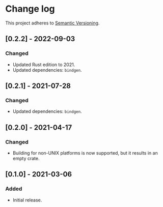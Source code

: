 # Change log

This project adheres to [Semantic Versioning](https://semver.org/spec/v2.0.0.html).

## [0.2.2] - 2022-09-03

### Changed

- Updated Rust edition to 2021.
- Updated dependencies: `bindgen`.

## [0.2.1] - 2021-07-28

### Changed

- Updated dependencies: `bindgen`.

## [0.2.0] - 2021-04-17

### Changed

- Building for non-UNIX platforms is now supported, but it results in
  an empty crate.

## [0.1.0] - 2021-03-06

### Added

- Initial release.
